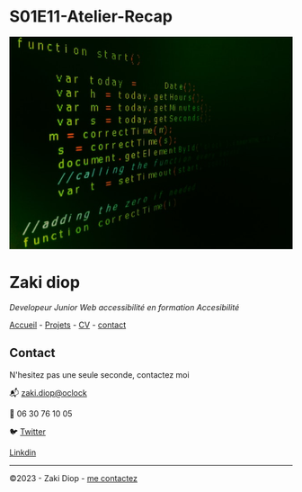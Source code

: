 # S01E11-Atelier-Recap

![alt text](./pexels-jorge-jesus-614117.jpg)

# Zaki diop

  *Developeur Junior Web accessibilité en formation Accesibilité*

  [Accueil](/README.md)  -  [Projets](/projets.md) - [CV](/CV.md) -  [contact](/contact.md)

  ## Contact 

 N'hesitez pas une seule seconde, contactez moi

 
:mailbox_with_mail: [zaki.diop@oclock](zaki.diop@oclcok.school/)

:iphone:  06 30 76 10 05


:bird: [Twitter](https://twitter.com/?lang=fr)

[Linkdin](https://fr.linkedin.com/)

  ---

  ©2023 - Zaki Diop - [me contactez](contact.md)